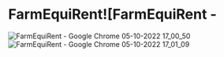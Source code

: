 # FarmEquiRent![FarmEquiRent - 
![FarmEquiRent - Google Chrome 05-10-2022 17_00_50](https://user-images.githubusercontent.com/102849159/194050626-b383fcaf-0087-4b34-b9c9-7d75414b5129.png)
![FarmEquiRent - Google Chrome 05-10-2022 17_01_09](https://user-images.githubusercontent.com/102849159/194050635-49d16d08-f981-4f27-b165-d27754f469ce.png)
